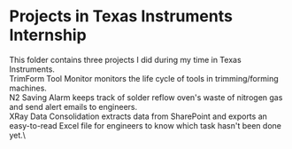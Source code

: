 # Projects in Texas Instruments Internship
This folder contains three projects I did during my time in Texas Instruments.\
TrimForm Tool Monitor monitors the life cycle of tools in trimming/forming machines.\
N2 Saving Alarm keeps track of solder reflow oven's waste of nitrogen gas and send alert emails to engineers.\
XRay Data Consolidation extracts data from SharePoint and exports an easy-to-read Excel file for engineers to know which task hasn't been done yet.\
